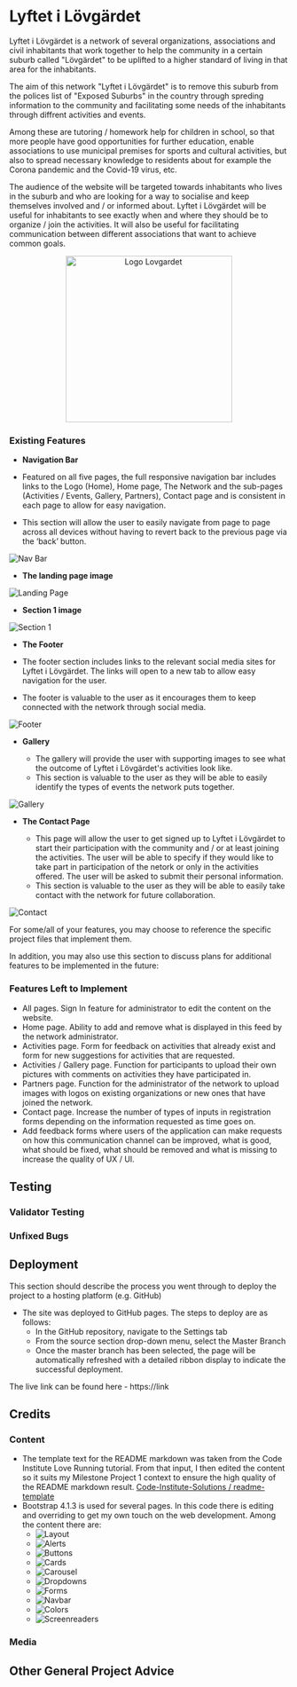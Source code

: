 # Lyftet i Lövgärdet    

Lyftet i Lövgärdet is a network of several organizations, associations and civil inhabitants that work together to help the community in a certain suburb called "Lövgärdet" to be uplifted to a higher standard of living in that area for the inhabitants. 

The aim of this network "Lyftet i Lövgärdet" is to remove this suburb from the polices list of "Exposed Suburbs" in the country through spreding information to the community and facilitating some needs of the inhabitants through diffrent activities and events. 

Among these are tutoring / homework help for children in school, so that more people have good opportunities for further education, enable associations to use municipal premises for sports and cultural activities, but also to spread necessary knowledge to residents about for example the Corona pandemic and the Covid-19 virus, etc.

The audience of the website will be targeted towards inhabitants who lives in the suburb and who are looking for a way to socialise and keep themselves involved and / or informed about. Lyftet i Lövgärdet will be useful for inhabitants to see exactly when and where they should be to organize / join the activities. It will also be useful for facilitating communication between different associations that want to achieve common goals.

<center><img style="width: 300px;" src="../Network-app/assets/static/img/lil-logo.png" alt="Logo Lovgardet"></center>

<!--
Image Mockup
![alt](https://link)
-->

### Existing Features

- __Navigation Bar__

- Featured on all five pages, the full responsive navigation bar includes links to the Logo (Home), Home page, The Network and the sub-pages (Activities / Events, Gallery, Partners), Contact page and is consistent in each page to allow for easy navigation.
- This section will allow the user to easily navigate from page to page across all devices without having to revert back to the previous page via the ‘back’ button. 
<!-- My own markdown / End -->

<!-- Edit -->
![Nav Bar](https://link) <!-- Image of the Navbar -->
<!-- End Edit -->

- __The landing page image__

<!-- Edit -->
![Landing Page](https://link) <!-- Image of the Landing Page (Hero image) -->
<!-- End Edit -->

- __Section 1 image__

<!-- Edit -->
![Section 1](https://link) <!-- Image of the Section 1 -->
<!-- End Edit -->

<!-- My own markdown -->
- __The Footer__ 

- The footer section includes links to the relevant social media sites for Lyftet i Lövgärdet. The links will open to a new tab to allow easy navigation for the user. 
- The footer is valuable to the user as it encourages them to keep connected with the network through social media.

<!-- My own markdown / End -->
<!-- Edit -->
![Footer](https://link) <!-- Image of the Footer -->
<!-- End Edit -->

<!-- My own markdown -->
- __Gallery__

  - The gallery will provide the user with supporting images to see what the outcome of Lyftet i Lövgärdet's activities look like. 
  - This section is valuable to the user as they will be able to easily identify the types of events the network puts together. 

<!-- My own markdown / End -->
<!-- Edit -->
![Gallery](https://link) <!-- Image of the Gallery -->
<!-- End Edit -->

<!-- My own markdown -->
- __The Contact Page__

  - This page will allow the user to get signed up to Lyftet i Lövgärdet to start their participation with the community and / or at least joining the activities. The user will be able to specify if they would like to take part in participation of the netork or only in the activities offered. The user will be asked to submit their personal information. 
  - This section is valuable to the user as they will be able to easily take contact with the network for future collaboration. 

<!-- My own markdown / End -->
<!-- Edit -->
![Contact](https://link) <!-- Image of the Contact -->
<!-- End Edit -->



<!-- Edit -->
For some/all of your features, you may choose to reference the specific project files that implement them.

In addition, you may also use this section to discuss plans for additional features to be implemented in the future:
<!-- End Edit -->

<!-- My own markdown -->
### Features Left to Implement

- All pages. Sign In feature for administrator to edit the content on the website.
- Home page. Ability to add and remove what is displayed in this feed by the network administrator.
- Activities page. Form for feedback on activities that already exist and form for new suggestions for activities that are requested.
- Activities / Gallery page. Function for participants to upload their own pictures with comments on activities they have participated in.
- Partners page. Function for the administrator of the network to upload images with logos on existing organizations or new ones that have joined the network.
- Contact page. Increase the number of types of inputs in registration forms depending on the information requested as time goes on.
- Add feedback forms where users of the application can make requests on how this communication channel can be improved, what is good, what should be fixed, what should be removed and what is missing to increase the quality of UX / UI.
<!-- My own markdown / End -->

<!-- My own markdown -->
## Testing 


<!-- My own markdown / End -->

<!-- My own markdown -->
### Validator Testing 


<!-- My own markdown / End -->

<!-- My own markdown -->
### Unfixed Bugs

<!-- My own markdown / End -->

<!-- My own markdown -->
## Deployment


<!-- My own markdown / End -->


<!-- Edit -->
This section should describe the process you went through to deploy the project to a hosting platform (e.g. GitHub) 

- The site was deployed to GitHub pages. The steps to deploy are as follows: 
  - In the GitHub repository, navigate to the Settings tab 
  - From the source section drop-down menu, select the Master Branch
  - Once the master branch has been selected, the page will be automatically refreshed with a detailed ribbon display to indicate the successful deployment. 

The live link can be found here - https://link 
<!-- End Edit -->


<!-- My own markdown -->
## Credits 


<!-- My own markdown / End -->

<!-- My own markdown -->
### Content 

- The template text for the README markdown was taken from the Code Institute Love Running tutorial. From that input, I then edited the content so it suits my Milestone Project 1 context to ensure the high quality of the README markdown result. 
[Code-Institute-Solutions / readme-template](https://github.com/Code-Institute-Solutions/readme-template/edit/master/README.md)
- Bootstrap 4.1.3 is used for several pages. In this code there is editing and overriding to get my own touch on the web development. Among the content there are: 
  - ![Layout](https://getbootstrap.com/docs/4.1/layout/overview/)
  - ![Alerts](https://getbootstrap.com/docs/4.1/components/alerts/)
  - ![Buttons](https://getbootstrap.com/docs/4.1/components/buttons/)
  - ![Cards](https://getbootstrap.com/docs/4.1/components/card/)
  - ![Carousel](https://getbootstrap.com/docs/4.1/components/carousel/)
  - ![Dropdowns](https://getbootstrap.com/docs/4.1/components/dropdowns/)
  - ![Forms](https://getbootstrap.com/docs/4.1/components/forms/)
  - ![Navbar](https://getbootstrap.com/docs/4.1/components/navbar/)
  - ![Colors](https://getbootstrap.com/docs/4.1/utilities/colors/)
  - ![Screenreaders](https://getbootstrap.com/docs/4.1/utilities/screenreaders/)
<!--
  - ![Modal](https://getbootstrap.com/docs/4.1/components/modal/)
  - ![Popovers](https://getbootstrap.com/docs/4.1/components/popovers/)
  - ![Tooltips](https://getbootstrap.com/docs/4.1/components/tooltips/)
  - ![Shadows](https://getbootstrap.com/docs/4.1/utilities/shadows/)
-->

<!-- My own markdown / End -->

<!-- My own markdown -->
### Media


<!-- My own markdown / End -->

<!-- My own markdown -->
## Other General Project Advice


<!-- My own markdown / End -->

